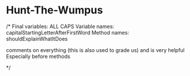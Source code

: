 # Hunt-The-Wumpus
/*
Final variables: ALL CAPS
Variable names: capitalStartingLetterAfterFirstWord
Method names: shouldExplainWhatItDoes

comments on everything (this is also used to grade us) and is very helpful
Especially before methods

*/